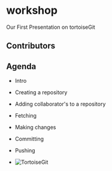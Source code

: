 # workshop
Our First Presentation on tortoiseGit

## Contributors

## Agenda
- Intro
- Creating a repository
- Adding collaborator's to a repository
- Fetching
- Making changes
- Committing
- Pushing


- ![TortoiseGit](https://upload.wikimedia.org/wikipedia/commons/8/88/TortoiseGit_logo.svg)
